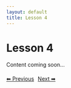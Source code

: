 ```yaml
---
layout: default
title: Lesson 4
---
```


# Lesson 4

Content coming soon...

<div style="margin-top: 20px;">
<a href="/docs/Intermediate/Lessons/lesson_3.md" style="margin-right: 10px;">⬅ Previous</a><a href="/docs/Intermediate/Lessons/lesson_5.md">Next ➡</a>
</div>
